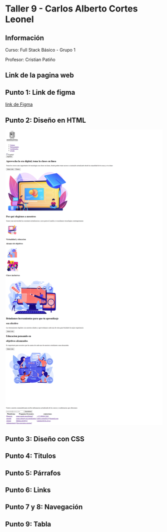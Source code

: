 <h1>Taller 9 - Carlos Alberto Cortes Leonel </h1>

<h2>Información</h2>
<p> Curso: Full Stack Básico - Grupo 1</p>
<p>Profesor: Cristian Patiño</p>

 <h2>Link de la pagina web</h2>

 <h2>Punto 1: Link de figma</h2>
 <a href="https://www.figma.com/file/D3O7oxBfUvMaxVtzER1Pv6/Carlos-Alberto-Cortes-Leonel?type=design&node-id=7%3A256&mode=design&t=5k55zsjh7b4HIz1i-1"> link de Figma</a>
 <h2>Punto 2: Diseño en HTML</h2>
 <img src="./public/imag/punto_2.png.png"
 alt="punto 2">

 <h2>Punto 3: Diseño con CSS</h2>

 <h2>Punto 4: Titulos</h2>

 <h2>Punto 5: Párrafos</h2>

 <h2>Punto 6: Links</h2>

 <h2>Punto 7 y 8: Navegación</h2>

 <h2>Punto 9: Tabla</h2>